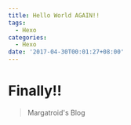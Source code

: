 ```yaml
---
title: Hello World AGAIN!!
tags:
  - Hexo
categories:
  - Hexo
date: '2017-04-30T00:01:27+08:00'
---
```


# Finally!!
> Margatroid's Blog
